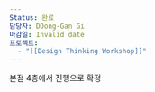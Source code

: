 ```yaml
---
Status: 완료
담당자: DDong-Gan Gi
마감일: Invalid date
프로젝트:
  - "[[Design Thinking Workshop]]"
---
```

본점 4층에서 진행으로 확정